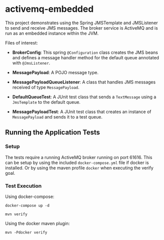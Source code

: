 # activemq-embedded

This project demonstrates using the Spring JMSTemplate and JMSListener
to send and receive JMS messages. The broker service is ActiveMQ and is
run as an embedded instance within the JVM.

Files of interest:

* **BrokerConfig**:
This spring `@Configuration` class creates the JMS beans and defines a 
message handler method for the default queue annotated with `@JmsListener`.

* **MessagePayload**:
A POJO message type.

* **MessagePayloadQueueListener**:
A class that handles JMS messages received of type `MessagePayload`.
 

* **DefaultQueueTest**:
A JUnit test class that sends a `TextMessage` using a `JmsTemplate` to 
the default queue.

* **MessagePayloadTest**:
A JUnit test class that creates an instance of `MessagePayload` and
sends it to a test queue.

## Running the Application Tests

### Setup

The tests require a running ActiveMQ broker running on port 61616. This
can be setup by using the included `docker-compose.yml` file if docker
is installed. Or by using the maven profile `docker` when executing
the verify goal.

### Test Execution

Using docker-compose:

`docker-compose up -d`

`mvn verify`

Using the docker maven plugin:

`mvn -Pdocker verify`
